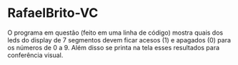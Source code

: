 # RafaelBrito-VC
O programa em questão (feito em uma linha de código) mostra quais dos leds do display de 7 segmentos devem ficar acesos (1) e apagados (0) para os números de 0 a 9. Além disso se printa na tela esses resultados para conferência visual.